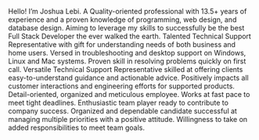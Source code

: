 Hello! I’m Joshua Lebi.
A Quality-oriented professional with 13.5+ years of experience and a proven knowledge of programming, web design, and database design.
Aiming to leverage my skills to successfully be the best Full Stack Developer the ever walked the earth.
Talented Technical Support Representative with gift for understanding needs of both business and home users.
Versed in troubleshooting and desktop support on Windows, Linux and Mac systems.
Proven skill in resolving problems quickly on first call. Versatile Technical Support Representative skilled at offering clients easy-to-understand
guidance and actionable advice. Positively impacts all customer interactions and engineering efforts for supported products.
Detail-oriented, organized and meticulous employee. Works at fast pace to meet tight deadlines.
Enthusiastic team player ready to contribute to company success.
Organized and dependable candidate successful at managing multiple priorities with a positive attitude. 
Willingness to take on added responsibilities to meet team goals.
